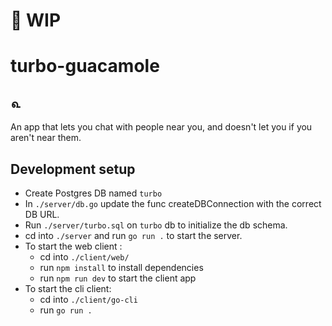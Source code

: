 #  🚧 WIP
# turbo-guacamole
## ௳
An app that lets you chat with people near you, and doesn't let you if you aren't near them.

## Development setup
- Create Postgres DB named `turbo`
- In `./server/db.go` update the func createDBConnection with the correct DB URL.
- Run `./server/turbo.sql` on `turbo` db to initialize the db schema.
- cd into `./server` and run `go run .` to start the server.
- To start the web client :
    - cd into `./client/web/`
    - run `npm install` to install dependencies
    - run `npm run dev` to start the client app
- To start the cli client:
    - cd into `./client/go-cli`
    - run `go run .`
